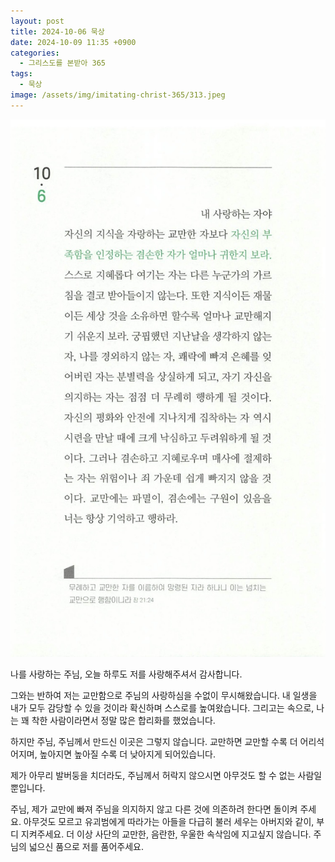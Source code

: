 ```yaml
---
layout: post
title: 2024-10-06 묵상
date: 2024-10-09 11:35 +0900
categories:
  - 그리스도를 본받아 365
tags:
  - 묵상
image: /assets/img/imitating-christ-365/313.jpeg
---
```


![313.jpeg](/assets/img/imitating-christ-365/313.jpeg)

나를 사랑하는 주님,
오늘 하루도 저를 사랑해주셔서 감사합니다.

그와는 반하여 저는 교만함으로 주님의 사랑하심을 수없이 무시해왔습니다.
내 일생을 내가 모두 감당할 수 있을 것이라 확신하며 스스로를 높여왔습니다.
그리고는 속으로, 나는 꽤 착한 사람이라면서 정말 많은 합리화를 했었습니다.

하지만 주님, 주님께서 만드신 이곳은 그렇지 않습니다.
교만하면 교만할 수록 더 어리석어지며,
높아지면 높아질 수록 더 낮아지게 되어있습니다.

제가 아무리 발버둥을 치더라도,
주님께서 허락지 않으시면 아무것도 할 수 없는 사람일 뿐입니다.

주님, 제가 교만에 빠져 주님을 의지하지 않고 다른 것에 의존하려 한다면 돌이켜 주세요.
아무것도 모르고 유괴범에게 따라가는 아들을 다급히 불러 세우는 아버지와 같이,
부디 지켜주세요.
더 이상 사단의 교만한, 음란한, 우울한 속삭임에 지고싶지 않습니다.
주님의 넓으신 품으로 저를 품어주세요.
